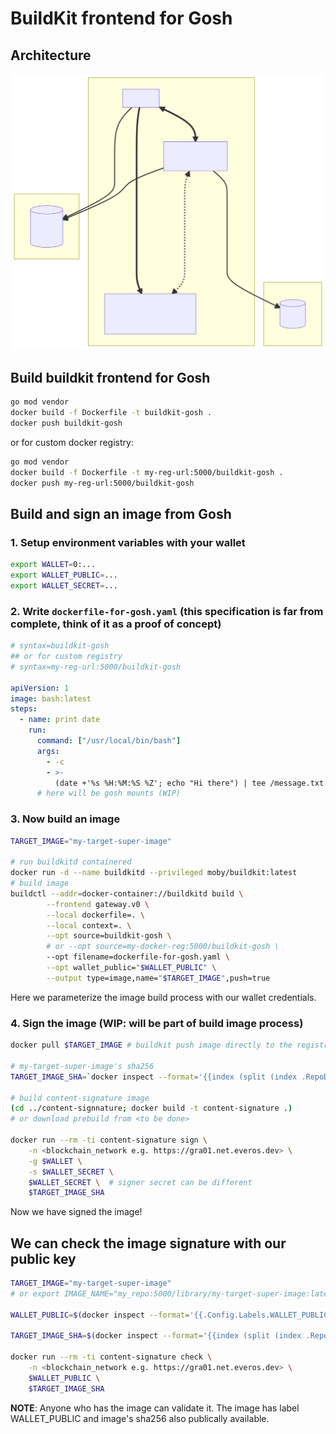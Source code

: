 # BuildKit frontend for Gosh

## Architecture

![architecture](architecture.svg)

## Build buildkit frontend for Gosh

```bash
go mod vendor
docker build -f Dockerfile -t buildkit-gosh .
docker push buildkit-gosh
```

or for custom docker registry:

```bash
go mod vendor
docker build -f Dockerfile -t my-reg-url:5000/buildkit-gosh .
docker push my-reg-url:5000/buildkit-gosh
```

## Build and sign an image from Gosh

### 1. Setup environment variables with your wallet

```bash
export WALLET=0:...
export WALLET_PUBLIC=...
export WALLET_SECRET=...
```

### 2. Write `dockerfile-for-gosh.yaml` (this specification is far from complete, think of it as a proof of concept)

```yaml
# syntax=buildkit-gosh
## or for custom registry
# syntax=my-reg-url:5000/buildkit-gosh

apiVersion: 1
image: bash:latest
steps:
  - name: print date
    run:
      command: ["/usr/local/bin/bash"]
      args:
        - -c
        - >-
          (date +'%s %H:%M:%S %Z'; echo "Hi there") | tee /message.txt
      # here will be gosh mounts (WIP)
```

### 3. Now build an image

```bash
TARGET_IMAGE="my-target-super-image"

# run buildkitd containered
docker run -d --name buildkitd --privileged moby/buildkit:latest
# build image
buildctl --addr=docker-container://buildkitd build \
        --frontend gateway.v0 \
        --local dockerfile=. \
        --local context=. \
        --opt source=buildkit-gosh \
        # or --opt source=my-docker-reg:5000/buildkit-gosh \
        --opt filename=dockerfile-for-gosh.yaml \
        --opt wallet_public="$WALLET_PUBLIC" \
        --output type=image,name="$TARGET_IMAGE",push=true
```

Here we parameterize the image build process with our wallet credentials.

### 4. Sign the image (WIP: will be part of build image process)

```bash
docker pull $TARGET_IMAGE # buildkit push image directly to the registry and it doesn't persist locally

# my-target-super-image's sha256
TARGET_IMAGE_SHA=`docker inspect --format='{{index (split (index .RepoDigests 0) "@") 1}}' $TARGET_IMAGE`

# build content-signature image
(cd ../content-signnature; docker build -t content-signature .)
# or download prebuild from <to be done>

docker run --rm -ti content-signature sign \
    -n <blockchain_network e.g. https://gra01.net.everos.dev> \
    -g $WALLET \
    -s $WALLET_SECRET \
    $WALLET_SECRET \  # signer secret can be different
    $TARGET_IMAGE_SHA
```

Now we have signed the image!

## We can check the image signature with our public key

```bash
TARGET_IMAGE="my-target-super-image"
# or export IMAGE_NAME="my_repo:5000/library/my-target-super-image:latest@sha256:..."

WALLET_PUBLIC=$(docker inspect --format='{{.Config.Labels.WALLET_PUBLIC}}' $TARGET_IMAGE)

TARGET_IMAGE_SHA=$(docker inspect --format='{{index (split (index .RepoDigests 0) "@") 1}}' $TARGET_IMAGE)

docker run --rm -ti content-signature check \
    -n <blockchain_network e.g. https://gra01.net.everos.dev> \
    $WALLET_PUBLIC \
    $TARGET_IMAGE_SHA
```

**NOTE**:
Anyone who has the image can validate it.
The image has label WALLET_PUBLIC and image's sha256 also publically available.

